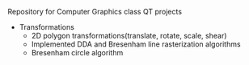 Repository for Computer Graphics class
QT projects
* Transformations
	* 2D polygon transformations(translate, rotate, scale, shear)
	* Implemented DDA and Bresenham line rasterization algorithms
	* Bresenham circle algorithm
